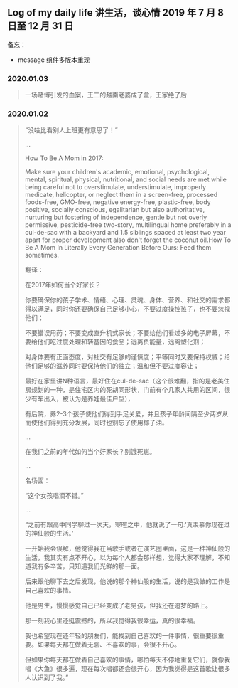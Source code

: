 ## Log of my daily life 讲生活，谈心情 2019 年 7 月 8 日至 12 月 31 日


备忘：

* message 组件多版本重现

### 2020.01.03

<blockquote>

一场赌博引发的血案，王二的越南老婆成了盒，王家绝了后
</blockquote>


### 2020.01.02

<blockquote>

“没啥比看别人上班更有意思了！”

...

How To Be A Mom in 2017:

Make sure your children's academic, emotional, psychological, mental, spiritual, physical, nutritional, and social needs are met while being careful not to overstimulate, understimulate, improperly medicate, helicopter, or neglect them in a screen-free, processed foods-free, GMO-free, negative energy-free, plastic-free, body positive, socially conscious, egalitarian but also authoritative, nurturing but fostering of independence, gentle but not overly permissive, pesticide-free two-story, multilingual home preferably in a cul-de-sac with a backyard and 1.5 siblings spaced at least two year apart for proper development also don't forget the coconut oil.How To Be A Mom In Literally Every Generation Before Ours: Feed them sometimes.

翻译：

在2017年如何当个好家长？

你要确保你的孩子学术、情绪、心理、灵魂、身体、营养、和社交的需求都得以满足，同时你还要确保自己足够小心，不要过度操控孩子，也不要忽视他们；

不要错误用药；不要变成直升机式家长；不要给他们看过多的电子屏幕，不要给他们吃过度处理和转基因的食品；远离负能量，远离塑化剂；

对身体要有正面态度，对社交有足够的谨慎度；平等同时又要保持权威；给他们足够的滋养同时要保持他们的独立；温和但不要过度容让；

最好在家里讲N种语言，最好住在cul-de-sac（这个很难翻，指的是老美住房规划的一种，是住宅区内的死胡同形状，门前有个几家人共用的区间，很少有车出入，被认为是养娃最佳户型），

有后院，养2-3个孩子使他们得到手足关爱，并且孩子年龄间隔至少两岁从而使他们得到充分发展，同时也别忘了使用椰子油。

...

在我们之前的年代如何当个好家长？别饿死崽。

...

名场面：

“这个女孩唱滴不错。”

...

“之前有跟高中同学聊过一次天，寒暄之中，他就说了一句:‘真羡慕你现在过的神仙般的生活。’

一开始我会误解，他觉得我在当歌手或者在演艺圈里面，这是一种神仙般的生活，我其实有点不开心，以为每个人都会那样想，觉得大家不理解，不知道我有多辛苦，只知道我们光鲜的那一面。

后来跟他聊下去之后发现，他说的那个神仙般的生活，说的是我做的工作是自己喜欢的事情。

他是男生，慢慢感觉自己已经变成了老男孩，但我还在追梦的路上。

那一刻我心里还挺震撼的，所以我觉得我很幸运，真的很幸福。

我也希望现在还年轻的朋友们，能找到自己喜欢的一件事情，很重要很重要。如果每天都在做着无聊、不喜欢的事，会很不开心。

但如果你每天都在做着自己喜欢的事情，哪怕每天不停地重复它们，就像我唱《大鱼》很多遍，现在每次唱都还会很开心，因为我觉得是这首歌让很多人认识到了我。”
</blockquote>
